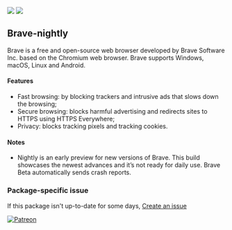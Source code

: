 [![](https://img.shields.io/chocolatey/v/brave-nightly?color=green&label=brave-nightly)](https://chocolatey.org/packages/brave-nightly) [![](https://img.shields.io/chocolatey/dt/brave-nightly)](https://chocolatey.org/packages/brave-nightly)

## Brave-nightly
Brave is a free and open-source web browser developed by Brave Software Inc. based
on the Chromium web browser. Brave supports Windows, macOS, Linux and Android.

#### Features

* Fast browsing: by blocking trackers and intrusive ads that slows down the browsing;
* Secure browsing: blocks harmful advertising and redirects sites to HTTPS using HTTPS
Everywhere;
* Privacy: blocks tracking pixels and tracking cookies.

#### Notes

* Nightly is an early preview for new versions of Brave. This build showcases the newest
advances and it’s not ready for daily use. Brave Beta automatically sends crash reports.

### Package-specific issue

If this package isn't up-to-date for some days, [Create an issue](https://github.com/tunisiano187/Chocolatey-packages/issues/new/choose)

[![Patreon](https://cdn.jsdelivr.net/gh/tunisiano187/Chocolatey-packages@d15c4e19c709e7148588d4523ffc6dd3cd3c7e5e/icons/patreon.png)](https://www.patreon.com/tunisiano)
